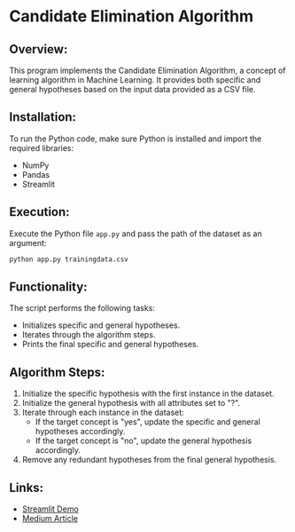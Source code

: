# Candidate Elimination Algorithm

## Overview:

This program implements the Candidate Elimination Algorithm, a concept of learning algorithm in Machine Learning. It provides both specific and general hypotheses based on the input data provided as a CSV file.

## Installation:

To run the Python code, make sure Python is installed and import the required libraries:

- NumPy
- Pandas
- Streamlit

## Execution:

Execute the Python file `app.py` and pass the path of the dataset as an argument:

```bash
python app.py trainingdata.csv
```

## Functionality:

The script performs the following tasks:

- Initializes specific and general hypotheses.
- Iterates through the algorithm steps.
- Prints the final specific and general hypotheses.

## Algorithm Steps:

1. Initialize the specific hypothesis with the first instance in the dataset.
2. Initialize the general hypothesis with all attributes set to "?".
3. Iterate through each instance in the dataset:
   - If the target concept is "yes", update the specific and general hypotheses accordingly.
   - If the target concept is "no", update the general hypothesis accordingly.
4. Remove any redundant hypotheses from the final general hypothesis.

## Links:

- [Streamlit Demo](https://adk111213.streamlit.app/)
- [Medium Article](https://medium.com/@aakashkumar_22aia01/candidate-elimination-alogrithm-f30c75813c61)
